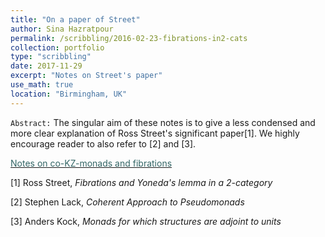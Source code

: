 ```yaml
---
title: "On a paper of Street"
author: Sina Hazratpour
permalink: /scribbling/2016-02-23-fibrations-in2-cats
collection: portfolio
type: "scribbling"
date: 2017-11-29
excerpt: "Notes on Street's paper"
use_math: true
location: "Birmingham, UK"
---
```



`Abstract:`
The singular aim of these notes is to give a less condensed and more clear explanation of Ross Street's significant paper[1]. We highly encourage reader to also refer to [2] and [3]. 

<i class="fa fa-file-pdf-o" aria-hidden="true"></i> <a href="/files/CT/street-pedestrians.pdf" target="_blank"><font color="#336666">Notes on co-KZ-monads and fibrations </font></a>

[1] Ross Street, _Fibrations and Yoneda's lemma in a 2-category_

[2] Stephen Lack, _Coherent Approach to Pseudomonads_

[3] Anders Kock, _Monads for which structures are adjoint to units_
